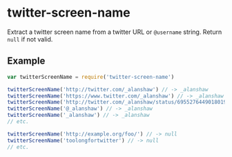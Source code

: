 # twitter-screen-name
Extract a twitter screen name from a twitter URL or `@username` string. Return `null` if not valid.

## Example

```js
var twitterScreenName = require('twitter-screen-name')

twitterScreenName('http://twitter.com/_alanshaw') // -> _alanshaw
twitterScreenName('https://www.twitter.com/_alanshaw') // -> _alanshaw
twitterScreenName('http://twitter.com/_alanshaw/status/695527644901801984') // -> _alanshaw
twitterScreenName('@_alanshaw') // -> _alanshaw
twitterScreenName('_alanshaw') // -> _alanshaw
// etc.

twitterScreenName('http://example.org/foo/') // -> null
twitterScreenName('toolongfortwitter') // -> null
// etc.
```

